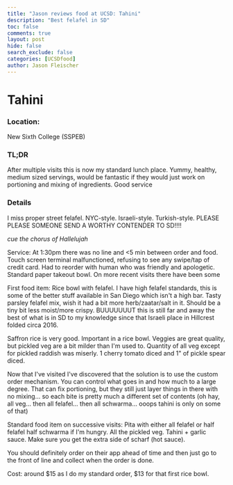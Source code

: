 ```yaml
---
title: "Jason reviews food at UCSD: Tahini"
description: "Best felafel in SD"
toc: false
comments: true
layout: post
hide: false
search_exclude: false
categories: [UCSDfood]
author: Jason Fleischer
---
```

# Tahini

### Location: 
New Sixth College (SSPEB) 

### TL;DR 
After multiple visits this is now my standard lunch place. Yummy, healthy,  medium sized servings, would be fantastic if they would just work on portioning and mixing of ingredients. Good service

### Details
I miss proper street felafel. NYC-style.  Israeli-style.  Turkish-style.  PLEASE PLEASE SOMEONE SEND A WORTHY CONTENDER TO SD!!!!

*cue the chorus of Hallelujah*

Service: At 1:30pm there was no line and <5 min between order and food. Touch screen terminal malfunctioned, refusing to see any swipe/tap of credit card. Had to reorder with human who was friendly and apologetic. Standard paper takeout bowl.  On more recent visits there have been some 


First food item: Rice bowl with felafel. I have high felafel standards, this is some of the better stuff available in San Diego which isn't a high bar. Tasty parsley felafel mix, wish it had a bit more herb/zaatar/salt in it.  Should be a tiny bit less moist/more crispy. BUUUUUUUT this is still far and away the best of what is in SD to my knowledge since that Israeli place in Hillcrest folded circa 2016.

Saffron rice is very good. Important in a rice bowl. Veggies are great quality, but pickled veg are a bit milder than I'm used to. Quantity of all veg except for pickled raddish was miserly. 1 cherry tomato diced and 1" of pickle spear diced.

Now that I've visited I've discovered that the solution is to use the custom order mechanism.  You can control what goes in and how much to a large degree.  That can fix portioning, but they still just layer things in there with no mixing... so each bite is pretty much a different set of contents (oh hay, all veg... then all felafel... then all schwarma... ooops tahini is only on some of that)

Standard food item on successive visits:   Pita with either all felafel or half felafel half schwarma if I'm hungry. All the pickled veg.  Tahini + garlic sauce. Make sure you get the extra side of scharf (hot sauce). 

You should definitely order on their app ahead of time and then just go to the front of line and collect when the order is done.

Cost: around $15 as I do my standard order, $13 for that first rice bowl.

